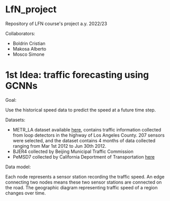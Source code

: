 # LfN_project

Repository of LFN course's project a.y. 2022/23

Collaborators: 
- Boldrin Cristian
- Makosa Alberto
- Mosco Simone

# 1st Idea: traffic forecasting using GCNNs

Goal:

Use the historical speed data to predict the speed at a future time step.

Datasets:

- METR_LA dataset available <a href="https://drive.google.com/drive/folders/10FOTa6HXPqX8Pf5WRoRwcFnW9BrNZEIX">here</a>, contains traffic information collected from loop detectors in the highway of Los Angeles County. 207 sensors were selected, and the dataset contains 4 months of data collected ranging from Mar 1st 2012 to Jun 30th 2012.
- BJER4 collected by Beijing Municipal Traffic Commission 
- PeMSD7 collected by California Deportment of Transportation <a href="https://pems.dot.ca.gov/">here</a>

Data model:

Each node represents a sensor station recording the traffic speed. An edge connecting two nodes means these two sensor stations are connected on the road. The geographic diagram representing traffic speed of a region changes over time.
